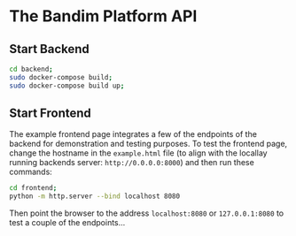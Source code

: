 # The Bandim Platform API

## Start Backend

```bash
cd backend;
sudo docker-compose build;
sudo docker-compose build up;
```

## Start Frontend

The example frontend page integrates a few of the endpoints of the backend for demonstration and testing purposes. To test the frontend page, change the hostname in the `example.html` file (to align with the locallay running backends server: `http://0.0.0.0:8000`) and then run these commands:

```bash
cd frontend;
python -m http.server --bind localhost 8080
```

Then point the browser to the address `localhost:8080` or `127.0.0.1:8080` to test a couple of the endpoints...

